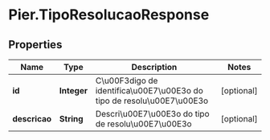 # Pier.TipoResolucaoResponse

## Properties
Name | Type | Description | Notes
------------ | ------------- | ------------- | -------------
**id** | **Integer** | C\u00F3digo de identifica\u00E7\u00E3o do tipo de resolu\u00E7\u00E3o | [optional] 
**descricao** | **String** | Descri\u00E7\u00E3o do tipo de resolu\u00E7\u00E3o | [optional] 


